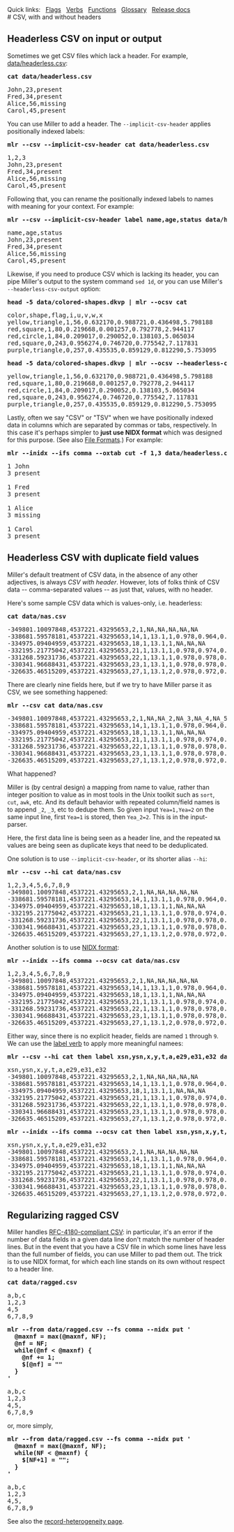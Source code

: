 <!---  PLEASE DO NOT EDIT DIRECTLY. EDIT THE .md.in FILE PLEASE. --->
<div>
<span class="quicklinks">
Quick links:
&nbsp;
<a class="quicklink" href="../reference-main-flag-list/index.html">Flags</a>
&nbsp;
<a class="quicklink" href="../reference-verbs/index.html">Verbs</a>
&nbsp;
<a class="quicklink" href="../reference-dsl-builtin-functions/index.html">Functions</a>
&nbsp;
<a class="quicklink" href="../glossary/index.html">Glossary</a>
&nbsp;
<a class="quicklink" href="../release-docs/index.html">Release docs</a>
</span>
</div>
# CSV, with and without headers

## Headerless CSV on input or output

Sometimes we get CSV files which lack a header. For example, [data/headerless.csv](./data/headerless.csv):

<pre class="pre-highlight-in-pair">
<b>cat data/headerless.csv</b>
</pre>
<pre class="pre-non-highlight-in-pair">
John,23,present
Fred,34,present
Alice,56,missing
Carol,45,present
</pre>

You can use Miller to add a header. The `--implicit-csv-header` applies positionally indexed labels:

<pre class="pre-highlight-in-pair">
<b>mlr --csv --implicit-csv-header cat data/headerless.csv</b>
</pre>
<pre class="pre-non-highlight-in-pair">
1,2,3
John,23,present
Fred,34,present
Alice,56,missing
Carol,45,present
</pre>

Following that, you can rename the positionally indexed labels to names with meaning for your context.  For example:

<pre class="pre-highlight-in-pair">
<b>mlr --csv --implicit-csv-header label name,age,status data/headerless.csv</b>
</pre>
<pre class="pre-non-highlight-in-pair">
name,age,status
John,23,present
Fred,34,present
Alice,56,missing
Carol,45,present
</pre>

Likewise, if you need to produce CSV which is lacking its header, you can pipe Miller's output to the system command `sed 1d`, or you can use Miller's `--headerless-csv-output` option:

<pre class="pre-highlight-in-pair">
<b>head -5 data/colored-shapes.dkvp | mlr --ocsv cat</b>
</pre>
<pre class="pre-non-highlight-in-pair">
color,shape,flag,i,u,v,w,x
yellow,triangle,1,56,0.632170,0.988721,0.436498,5.798188
red,square,1,80,0.219668,0.001257,0.792778,2.944117
red,circle,1,84,0.209017,0.290052,0.138103,5.065034
red,square,0,243,0.956274,0.746720,0.775542,7.117831
purple,triangle,0,257,0.435535,0.859129,0.812290,5.753095
</pre>

<pre class="pre-highlight-in-pair">
<b>head -5 data/colored-shapes.dkvp | mlr --ocsv --headerless-csv-output cat</b>
</pre>
<pre class="pre-non-highlight-in-pair">
yellow,triangle,1,56,0.632170,0.988721,0.436498,5.798188
red,square,1,80,0.219668,0.001257,0.792778,2.944117
red,circle,1,84,0.209017,0.290052,0.138103,5.065034
red,square,0,243,0.956274,0.746720,0.775542,7.117831
purple,triangle,0,257,0.435535,0.859129,0.812290,5.753095
</pre>

Lastly, often we say "CSV" or "TSV" when we have positionally indexed data in columns which are separated by commas or tabs, respectively. In this case it's perhaps simpler to **just use NIDX format** which was designed for this purpose. (See also [File Formats](file-formats.md).) For example:

<pre class="pre-highlight-in-pair">
<b>mlr --inidx --ifs comma --oxtab cut -f 1,3 data/headerless.csv</b>
</pre>
<pre class="pre-non-highlight-in-pair">
1 John
3 present

1 Fred
3 present

1 Alice
3 missing

1 Carol
3 present
</pre>

## Headerless CSV with duplicate field values

Miller's default treatment of CSV data, in the absence of any other adjectives, is always _CSV with header_.
However, lots of folks think of CSV data -- comma-separated values -- as just that, values, with no header.

Here's some sample CSV data which is values-only, i.e. headerless:

<pre class="pre-highlight-in-pair">
<b>cat data/nas.csv</b>
</pre>
<pre class="pre-non-highlight-in-pair">
-349801.10097848,4537221.43295653,2,1,NA,NA,NA,NA,NA
-338681.59578181,4537221.43295653,14,1,13.1,1,0.978,0.964,0.964
-334975.09404959,4537221.43295653,18,1,13.1,1,NA,NA,NA
-332195.21775042,4537221.43295653,21,1,13.1,1,0.978,0.974,0.96
-331268.59231736,4537221.43295653,22,1,13.1,1,0.978,0.978,0.962
-330341.96688431,4537221.43295653,23,1,13.1,1,0.978,0.978,0.962
-326635.46515209,4537221.43295653,27,1,13.1,2,0.978,0.972,0.958
</pre>

There are clearly nine fields here, but if we try to have Miller parse it as CSV, we
see something happened:

<pre class="pre-highlight-in-pair">
<b>mlr --csv cat data/nas.csv</b>
</pre>
<pre class="pre-non-highlight-in-pair">
-349801.10097848,4537221.43295653,2,1,NA,NA_2,NA_3,NA_4,NA_5
-338681.59578181,4537221.43295653,14,1,13.1,1,0.978,0.964,0.964
-334975.09404959,4537221.43295653,18,1,13.1,1,NA,NA,NA
-332195.21775042,4537221.43295653,21,1,13.1,1,0.978,0.974,0.96
-331268.59231736,4537221.43295653,22,1,13.1,1,0.978,0.978,0.962
-330341.96688431,4537221.43295653,23,1,13.1,1,0.978,0.978,0.962
-326635.46515209,4537221.43295653,27,1,13.1,2,0.978,0.972,0.958
</pre>

What happened?

Miller is (by central design) a mapping from name to value, rather than integer
position to value as in most tools in the Unix toolkit such as `sort`, `cut`,
`awk`, etc. And its default behavior with repeated column/field names is to
append `_2`, `_3`, etc to dedupe them.  So given input `Yea=1,Yea=2` on the
same input line, first `Yea=1` is stored, then `Yea_2=2`. This is in the
input-parser.

Here, the first data line is being seen as a header line, and the repeated `NA`
values are being seen as duplicate keys that need to be deduplicated.

One solution is to use `--implicit-csv-header`, or its shorter alias `--hi`:

<pre class="pre-highlight-in-pair">
<b>mlr --csv --hi cat data/nas.csv</b>
</pre>
<pre class="pre-non-highlight-in-pair">
1,2,3,4,5,6,7,8,9
-349801.10097848,4537221.43295653,2,1,NA,NA,NA,NA,NA
-338681.59578181,4537221.43295653,14,1,13.1,1,0.978,0.964,0.964
-334975.09404959,4537221.43295653,18,1,13.1,1,NA,NA,NA
-332195.21775042,4537221.43295653,21,1,13.1,1,0.978,0.974,0.96
-331268.59231736,4537221.43295653,22,1,13.1,1,0.978,0.978,0.962
-330341.96688431,4537221.43295653,23,1,13.1,1,0.978,0.978,0.962
-326635.46515209,4537221.43295653,27,1,13.1,2,0.978,0.972,0.958
</pre>

Another solution is to use [NIDX format](file-formats.md#nidx-index-numbered-toolkit-style):

<pre class="pre-highlight-in-pair">
<b>mlr --inidx --ifs comma --ocsv cat data/nas.csv</b>
</pre>
<pre class="pre-non-highlight-in-pair">
1,2,3,4,5,6,7,8,9
-349801.10097848,4537221.43295653,2,1,NA,NA,NA,NA,NA
-338681.59578181,4537221.43295653,14,1,13.1,1,0.978,0.964,0.964
-334975.09404959,4537221.43295653,18,1,13.1,1,NA,NA,NA
-332195.21775042,4537221.43295653,21,1,13.1,1,0.978,0.974,0.96
-331268.59231736,4537221.43295653,22,1,13.1,1,0.978,0.978,0.962
-330341.96688431,4537221.43295653,23,1,13.1,1,0.978,0.978,0.962
-326635.46515209,4537221.43295653,27,1,13.1,2,0.978,0.972,0.958
</pre>

Either way, since there is no explicit header, fields are named `1` through `9`. We can use the
[label verb](reference-verbs.md#label) to apply more meaningful namees:

<pre class="pre-highlight-in-pair">
<b>mlr --csv --hi cat then label xsn,ysn,x,y,t,a,e29,e31,e32 data/nas.csv</b>
</pre>
<pre class="pre-non-highlight-in-pair">
xsn,ysn,x,y,t,a,e29,e31,e32
-349801.10097848,4537221.43295653,2,1,NA,NA,NA,NA,NA
-338681.59578181,4537221.43295653,14,1,13.1,1,0.978,0.964,0.964
-334975.09404959,4537221.43295653,18,1,13.1,1,NA,NA,NA
-332195.21775042,4537221.43295653,21,1,13.1,1,0.978,0.974,0.96
-331268.59231736,4537221.43295653,22,1,13.1,1,0.978,0.978,0.962
-330341.96688431,4537221.43295653,23,1,13.1,1,0.978,0.978,0.962
-326635.46515209,4537221.43295653,27,1,13.1,2,0.978,0.972,0.958
</pre>

<pre class="pre-highlight-in-pair">
<b>mlr --inidx --ifs comma --ocsv cat then label xsn,ysn,x,y,t,a,e29,e31,e32 data/nas.csv</b>
</pre>
<pre class="pre-non-highlight-in-pair">
xsn,ysn,x,y,t,a,e29,e31,e32
-349801.10097848,4537221.43295653,2,1,NA,NA,NA,NA,NA
-338681.59578181,4537221.43295653,14,1,13.1,1,0.978,0.964,0.964
-334975.09404959,4537221.43295653,18,1,13.1,1,NA,NA,NA
-332195.21775042,4537221.43295653,21,1,13.1,1,0.978,0.974,0.96
-331268.59231736,4537221.43295653,22,1,13.1,1,0.978,0.978,0.962
-330341.96688431,4537221.43295653,23,1,13.1,1,0.978,0.978,0.962
-326635.46515209,4537221.43295653,27,1,13.1,2,0.978,0.972,0.958
</pre>

## Regularizing ragged CSV

Miller handles [RFC-4180-compliant CSV](file-formats.md#csvtsvasvusvetc): in particular, it's an error if the number of data fields in a given data line don't match the number of header lines. But in the event that you have a CSV file in which some lines have less than the full number of fields, you can use Miller to pad them out. The trick is to use NIDX format, for which each line stands on its own without respect to a header line.

<pre class="pre-highlight-in-pair">
<b>cat data/ragged.csv</b>
</pre>
<pre class="pre-non-highlight-in-pair">
a,b,c
1,2,3
4,5
6,7,8,9
</pre>

<pre class="pre-highlight-in-pair">
<b>mlr --from data/ragged.csv --fs comma --nidx put '</b>
<b>  @maxnf = max(@maxnf, NF);</b>
<b>  @nf = NF;</b>
<b>  while(@nf < @maxnf) {</b>
<b>    @nf += 1;</b>
<b>    $[@nf] = ""</b>
<b>  }</b>
<b>'</b>
</pre>
<pre class="pre-non-highlight-in-pair">
a,b,c
1,2,3
4,5,
6,7,8,9
</pre>

or, more simply,

<pre class="pre-highlight-in-pair">
<b>mlr --from data/ragged.csv --fs comma --nidx put '</b>
<b>  @maxnf = max(@maxnf, NF);</b>
<b>  while(NF < @maxnf) {</b>
<b>    $[NF+1] = "";</b>
<b>  }</b>
<b>'</b>
</pre>
<pre class="pre-non-highlight-in-pair">
a,b,c
1,2,3
4,5,
6,7,8,9
</pre>

See also the [record-heterogeneity page](record-heterogeneity.md).
